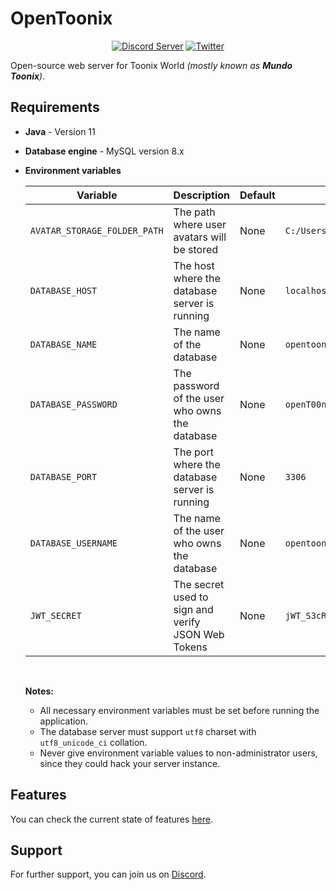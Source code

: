 # OpenToonix

<div align="center">

[![Discord Server](https://img.shields.io/badge/Discord-5865F2?style=for-the-badge&logo=discord&logoColor=white)](https://discord.gg/8ZWkyXnv4h)
[![Twitter](https://img.shields.io/badge/Twitter-1DA1F2?style=for-the-badge&logo=twitter&logoColor=white)](https://twitter.com/OpenToonix)

</div>

Open-source web server for Toonix World _(mostly known as **Mundo Toonix**)_.

## Requirements

- **Java** - Version 11

- **Database engine** - MySQL version 8.x

- **Environment variables**

    | Variable                     | Description                                        | Default | Example                             | Required |
    | ---------------------------- | -------------------------------------------------- | ------- | ----------------------------------- | -------- |
    | `AVATAR_STORAGE_FOLDER_PATH` | The path where user avatars will be stored         | None    | `C:/Users/usr/Documents/OpenToonix` | Yes      |
    | `DATABASE_HOST`              | The host where the database server is running      | None    | `localhost`                         | Yes      |
    | `DATABASE_NAME`              | The name of the database                           | None    | `opentoonix_database`               | Yes      |
    | `DATABASE_PASSWORD`          | The password of the user who owns the database     | None    | `openT00nix_Database_paSsW0rd`      | Yes      |
    | `DATABASE_PORT`              | The port where the database server is running      | None    | `3306`                              | Yes      |
    | `DATABASE_USERNAME`          | The name of the user who owns the database         | None    | `opentoonix_user`                   | Yes      |
    | `JWT_SECRET`                 | The secret used to sign and verify JSON Web Tokens | None    | `jWT_S3cR3T`                        | Yes      |

    <br>

    **Notes:**
    - All necessary environment variables must be set before running the application.
    - The database server must support `utf8` charset with `utf8_unicode_ci` collation.
    - Never give environment variable values to non-administrator users, since they could hack your server instance.

## Features

You can check the current state of features [here](https://github.com/Juansecu/OpenToonix-HTTP-Server/wiki/Features).

## Support

For further support, you can join us on [Discord](https://discord.gg/8ZWkyXnv4h).
